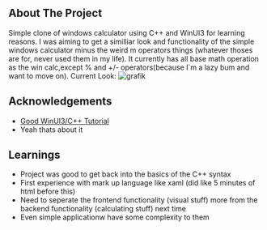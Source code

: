 ## About The Project
Simple clone of windows calculator using C++ and WinUI3 for learning reasons. I was aiming to get a similliar look and functionality of the simple windows calculator minus the weird m operators things (whatever thoses are for, never used them in my life). 
It currently has all base math operation as the win calc,except % and +/- operators(because I`m a lazy bum and want to move on).
Current Look:
![grafik](https://github.com/user-attachments/assets/36c7f2c6-a735-4426-856a-c0d6b5db36c1)

## Acknowledgements
- [Good WinUI3/C++ Tutorial](https://www.youtube.com/watch?v=E860EbdZHbI&t=2218s)
- Yeah thats about it

## Learnings
- Project was good to get back into the basics of the C++ syntax 
- First experience with mark up language like xaml (did like 5 minutes of html before this)
- Need to seperate the frontend functionality (visual stuff) more from the backend functionality (calculating stuff) next time
- Even simple applicationw have some complexity to them
